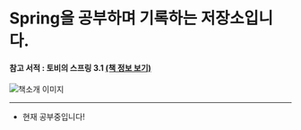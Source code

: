 # Spring을 공부하며 기록하는 저장소입니다.

#### 참고 서적 : 토비의 스프링 3.1 [(책 정보 보기)](https://book.naver.com/bookdb/book_detail.nhn?bid=7006516)

![책소개 이미지](https://blogfiles.pstatic.net/MjAxODA4MTBfMjg2/MDAxNTMzOTA3Njg4NzQ5.dpZVHRv3GdKpLNBxfmAT5T9S88sE4HH7hMpGLiqvyh0g.2C8AiidThoEYy8O7ao33_kuJ6NqwWF59voYMijQOBAgg.PNG.3457soso/%EC%8A%A4%ED%81%AC%EB%A6%B0%EC%83%B7%2C_2018-08-10_22-22-56.png)



------

- 현재 공부중입니다!